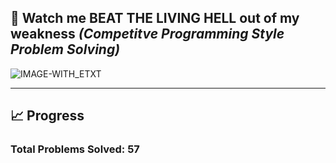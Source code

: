 ## 👼 Watch me **BEAT THE LIVING HELL** out of my weakness _(Competitve Programming Style Problem Solving)_
![IMAGE-WITH_ETXT](https://github.com/amir-kedis/problem-solving-solutions/assets/88613195/4261855d-07b5-42a7-85cd-ec48c2cf3f9e)
___
## 📈 Progress
### Total Problems Solved: 57
